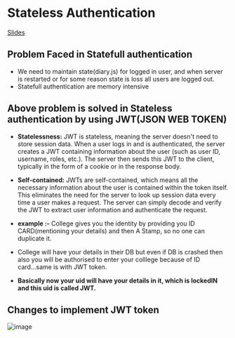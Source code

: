 # Stateless Authentication 
[Slides](https://slides.com/hiimvikash/nodejs)

## Problem Faced in Statefull authentication
- We need to maintain state(diary.js) for logged in user, and when server is restarted or for some reason state is loss all users are logged out.
- Statefull authentication are memory intensive

## Above problem is solved in Stateless authentication by using JWT(JSON WEB TOKEN)
- **Statelessness:** JWT is stateless, meaning the server doesn't need to store session data. When a user logs in and is authenticated, the server creates a JWT containing information about the user (such as user ID, username, roles, etc.). The server then sends this JWT to the client, typically in the form of a cookie or in the response body.

- **Self-contained:** JWTs are self-contained, which means all the necessary information about the user is contained within the token itself. This eliminates the need for the server to look up session data every time a user makes a request. The server can simply decode and verify the JWT to extract user information and authenticate the request.

- **example :-** College gives you the identity by providing you ID CARD(mentioning your details) and then A Stamp, so no one can duplicate it.
- College will have your details in their DB but even if DB is crashed then also you will be authorised to enter your colllege because of ID card...same is with JWT token.
- **Basically now your uid will have your details in it, which is lockedIN and this uid is called JWT.**
## Changes to implement JWT token
![image](https://github.com/hiimvikash/nodejs/assets/71629248/0dfb1cbb-01f5-4bff-9d50-de5beac8fa0f)
